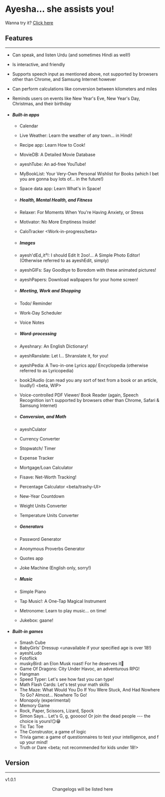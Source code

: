 ﻿# Ayesha... she assists you!

Wanna try it? [Click here](https://abbaskhurram255.github.io/Chatterbox/getting-started/)

## Features

* * *

*   Can speak, and listen Urdu (and sometimes Hindi as well!)
*   Is interactive, and friendly
*   Supports speech input as mentioned above, not supported by browsers other than Chrome, and Samsung Internet however
*   Can perform calculations like conversion between kilometers and miles
*   Reminds users on events like New Year's Eve, New Year's Day, Christmas, and their birthday

*   #### _Built-in apps_

    *   Calendar
    *   Live Weather: Learn the weather of any town... in Hindi!
    *   Recipe app: Learn How to Cook!
    *   MovieDB: A Detailed Movie Database
    *   ayeshTube: An ad-free YouTube!
    *   MyBookList: Your Very-Own Personal Wishlist for Books (which I bet you are gonna buy lots of... in the future!)
    *   Space data app: Learn What's in Space!
  
    * ##### Health, Mental Health, and Fitness
    *   Relaxer: For Moments When You're Having Anxiety, or Stress
    *   Motivator: No More Emptiness Inside!
    *   CaloTracker <Work-in-progress/beta>
 
    * ##### Images
    * ayesh'dEd_it²!: I should Edit It 2oo!... A Simple Photo Editor! (Otherwise referred to as ayeshEdit, simply)
    * ayeshGIFs: Say Goodbye to Boredom with these animated pictures!
    * ayeshPapers: Download wallpapers for your home screen!
 
    * ##### Meeting, Work and Shopping
    *   Todo/ Reminder
    *   Work-Day Scheduler
    *   Voice Notes <beta>
 
    * ##### Word-processing
    *   Ayeshnary: An English Dictionary!
    *   ayeshRanslate: Let I... Shranslate it, for you!
    *   ayeshPedia: A Two-in-one Lyrics app/ Encyclopedia (otherwise referred to as Lyricopedia)
    *   book2Audio (can read you any sort of text from a book or an article, loudly!) <beta, WIP>
    *   Voice-controlled PDF Viewer/ Book Reader (again, Speech Recognition isn't supported by browsers other than Chrome, Safari & Samsung Internet)
 
    * ##### Conversion, and Math
    *   ayeshCulator
    *   Currency Converter
    *   Stopwatch/ Timer
    *   Expense Tracker
    *   Mortgage/Loan Calculator
    *   Fisave: Net-Worth Tracking!
    *   Percentage Calculator <beta/trashy-UI>
    *   New-Year Countdown
    *   Weight Units Converter
    *   Temperature Units Converter

    * ##### Generators
    *   Password Generator
    *   Anonymous Proverbs Generator
    *   Quotes app
    *   Joke Machine (English only, sorry!)
   
    * ##### Music
    *   Simple Piano <untested>
    *   Tap Music!: A One-Tap Magical Instrument
    *   Metronome: Learn to play music... on time!
    *   Jukebox: gaane!
 
*   #### _Built-in games_

    *   Smash Cube
    *   BabyGirls' Dressup <unavailable if your specified age is over 18!) <beta>
    *   ayeshLudo
    *   Fotoflick
    *   muskyBird: an Elon Musk roast! For he deserves it🤫
    *   Game Of Dragons: City Under Havoc, an adventurous RPG!
    *   Hangman
    *   Speed Typer: Let's see how fast you can type!
    *   Math Flash Cards: Let's test your math skills <beta>
    *   The Maze: What Would You Do If You Were Stuck, And Had Nowhere To Go? Almost... Nowhere To Go!
    *   Monopoly (experimental)
    *   Memory Game
    *   Rock, Paper, Scissors, Lizard, Spock
    *   Simon Says... Let's G, g, gooooo! Or join the dead people --- the choice is yours!😏😁 <beta>
    *   Tic Tac Toe
    *   The Construstor, a game of logic <beta>
    *   Trivia game: a game of questionnaires to test your intelligence, and f up your mind!
    *   Truth or Dare <beta; not recommended for kids under 18!>


## Version

* * *

v1.0.1

<center>Changelogs will be listed here</center>
